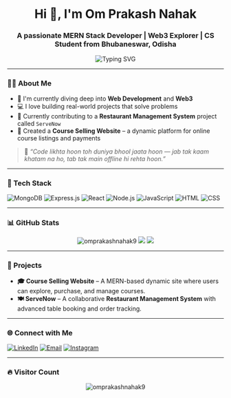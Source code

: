 <h1 align="center">Hi 👋, I'm Om Prakash Nahak</h1>
<h3 align="center">A passionate MERN Stack Developer | Web3 Explorer | CS Student from Bhubaneswar, Odisha</h3>

<p align="center">
  <img src="https://readme-typing-svg.demolab.com?font=Fira+Code&size=22&pause=1000&color=4C8EDA&center=true&vCenter=true&width=435&lines=Full-Stack+Web+Developer;Web3+Learner+%7C+CS+Student;Building+Projects+%7C+Learning+Daily" alt="Typing SVG" />
</p>

---

### 🧑‍💻 About Me

- 🚀 I'm currently diving deep into **Web Development** and **Web3**
- 💻 I love building real-world projects that solve problems
- 🌱 Currently contributing to a **Restaurant Management System** project called `ServeNow`
- 🛒 Created a **Course Selling Website** – a dynamic platform for online course listings and payments

> 🧠 _“Code likhta hoon toh duniya bhool jaata hoon — jab tak kaam khatam na ho, tab tak main offline hi rehta hoon.”_

---

### 🔧 Tech Stack

![MongoDB](https://img.shields.io/badge/-MongoDB-4ea94b?style=for-the-badge&logo=mongodb&logoColor=white)
![Express.js](https://img.shields.io/badge/-Express.js-000000?style=for-the-badge&logo=express&logoColor=white)
![React](https://img.shields.io/badge/-React-61dafb?style=for-the-badge&logo=react&logoColor=black)
![Node.js](https://img.shields.io/badge/-Node.js-3c873a?style=for-the-badge&logo=node.js&logoColor=white)
![JavaScript](https://img.shields.io/badge/-JavaScript-F7DF1E?style=for-the-badge&logo=javascript&logoColor=black)
![HTML](https://img.shields.io/badge/-HTML5-E34F26?style=for-the-badge&logo=html5&logoColor=white)
![CSS](https://img.shields.io/badge/-CSS3-1572B6?style=for-the-badge&logo=css3&logoColor=white)

---

### 📊 GitHub Stats

<p align="center">
  <img src="https://github-readme-stats.vercel.app/api?username=omprakashnahak9&show_icons=true&theme=radical" alt="omprakashnahak9" />
  <img src="https://streak-stats.demolab.com?user=omprakashnahak9&theme=radical&hide_border=false" />
  <img src="https://github-readme-stats.vercel.app/api/top-langs/?username=omprakashnahak9&layout=compact&theme=radical" />
</p>

---

### 🚀 Projects

- **🎓 Course Selling Website** – A MERN-based dynamic site where users can explore, purchase, and manage courses.
- **🍽️ ServeNow** – A collaborative **Restaurant Management System** with advanced table booking and order tracking.

---

### 🌐 Connect with Me

[![LinkedIn](https://img.shields.io/badge/LinkedIn-OmPrakashNahak-blue?style=for-the-badge&logo=linkedin)](https://www.linkedin.com/in/omprakashnahak)
[![Email](https://img.shields.io/badge/Gmail-omprakashnahak9@gmail.com-red?style=for-the-badge&logo=gmail&logoColor=white)](mailto:omprakashnahak9@gmail.com)
[![Instagram](https://img.shields.io/badge/@om_prakashnahak-E4405F?style=for-the-badge&logo=instagram&logoColor=white)](https://instagram.com/om_prakashnahak)

---

### 🔥 Visitor Count

<p align="center">
  <img src="https://komarev.com/ghpvc/?username=omprakashnahak9&label=Profile%20views&color=0e75b6&style=flat" alt="omprakashnahak9" />
</p>

